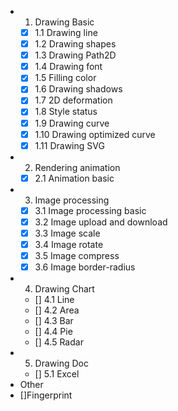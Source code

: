 
- 1. Drawing Basic
  - [x] 1.1 Drawing line
  - [x] 1.2 Drawing shapes
  - [x] 1.3 Drawing Path2D
  - [x] 1.4 Drawing font
  - [x] 1.5 Filling color
  - [x] 1.6 Drawing shadows
  - [x] 1.7 2D deformation
  - [x] 1.8 Style status
  - [x] 1.9 Drawing curve
  - [x] 1.10 Drawing optimized curve 
  - [x] 1.11 Drawing SVG
- 2. Rendering animation
  - [x] 2.1 Animation basic
- 3. Image processing
  - [x] 3.1 Image processing basic
  - [x] 3.2 Image upload and download
  - [x] 3.3 Image scale
  - [x] 3.4 Image rotate
  - [x] 3.5 Image compress
  - [x] 3.6 Image border-radius
- 4. Drawing Chart
  - [] 4.1 Line
  - [] 4.2 Area
  - [] 4.3 Bar
  - [] 4.4 Pie
  - [] 4.5 Radar
- 5. Drawing Doc
  - [] 5.1 Excel
- Other
 - []Fingerprint
  
